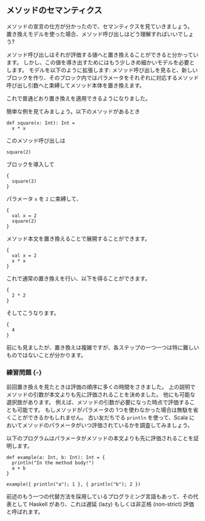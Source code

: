 ## メソッドのセマンティクス

メソッドの宣言の仕方が分かったので、セマンティクスを見ていきましょう。
置き換えモデルを使った場合、メソッド呼び出しはどう理解すればいいでしょう?

メソッド呼び出しはそれが評価する値へと置き換えることができると分かっています。
しかし、この値を導き出すためにはもう少しきめ細かいモデルを必要とします。
モデルを以下のように拡張します: メソッド呼び出しを見ると、新しいブロックを作り、そのブロック内ではパラメータをそれぞれに対応するメソッド呼び出し引数へと束縛してメソッド本体を置き換えます。

これで普通どおり置き換えを適用できるようになりました。

簡単な例を見てみましょう。以下のメソッドがあるとき

```tut:silent:book
def square(x: Int): Int =
  x * x
```

このメソッド呼び出しは

```tut:silent:book
square(2)
```

ブロックを導入して

```tut:silent:book
{
  square(2)
}
```

パラメータ `x` を `2` に束縛して、

```tut:silent:book
{
  val x = 2
  square(2)
}
```

メソッド本文を置き換えることで展開することができます。

```tut:silent:book
{
  val x = 2
  x * x
}
```

これで通常の置き換えを行い、以下を得ることができます。

```tut:silent:book
{
  2 * 2
}
```

そしてこうなります。

```tut:silent:book
{
  4
}
```

前にも見ましたが、置き換えは複雑ですが、各ステップの一つ一つは特に難しいものではないことが分かります。

### 練習問題 {-}

前回置き換えを見たときは評価の順序に多くの時間をさきました。
上の説明でメソッドの引数が本文よりも先に評価されることを決めました。
他にも可能な選択肢があります。
例えば、メソッドの引数が必要になった時点で評価することも可能です。
もしメソッドがパラメータの 1つを使わなかった場合は無駄を省くことができるかもしれません。
古い友だちでる `println` を使って、Scala においてメソッドのパラメータがいつ評価されているかを調査してみましょう。

<div class="solution">
以下のプログラムはパラメータがメソッドの本文よりも先に評価されることを証明します。

```tut:book
def example(a: Int, b: Int): Int = {
  println("In the method body!")
  a + b
}

example({ println("a"); 1 }, { println("b"); 2 })
```

前述のもう一つの代替方法を採用しているプログラミング言語もあって、その代表として Haskell があり、これは遅延 (lazy) もしくは非正格 (non-strict) 評価と呼ばれます。
</div>
